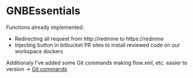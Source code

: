 # GNBEssentials
Functions already implemented:
- Redirecting all request from http://redmine to https://redmine
- Injecting button in bitbucket PR sites to install reviewed code on our workspace dockers

Additionaly I've added some Git commands making flow.xml, etc. easier to version -> [Git commands](gitCommands.md)
